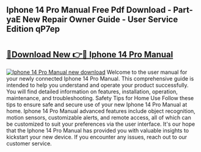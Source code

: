 ## Iphone 14 Pro Manual Free Pdf Download - Part-yaE New Repair Owner Guide - User Service Edition qP7ep

# <h2><a href="http://bc314.oget.top/?id=Iphone+14+Pro+Manual">🔗Download New 👉🔴 Iphone 14 Pro Manual</a></h2>

[![Iphone 14 Pro Manual new download](https://i.imgur.com/5g1atiW.png)](http://bc314.oget.top/?id=Iphone+14+Pro+Manual)
Welcome to the user manual for your newly connected Iphone 14 Pro Manual. This comprehensive guide is intended to help you understand and operate your product successfully. You will find detailed information on features, installation, operation, maintenance, and troubleshooting. Safety Tips for Home Use Follow these tips to ensure safe and secure use of your new Iphone 14 Pro Manual at home. Iphone 14 Pro Manual advanced features include object recognition, motion sensors, customizable alerts, and remote access, all of which can be customized to suit your preferences via the user interface. It's our hope that the Iphone 14 Pro Manual has provided you with valuable insights to kickstart your new device. If you encounter any issues, reach out to our customer service.
